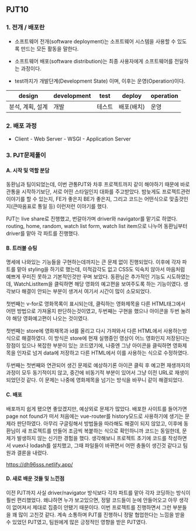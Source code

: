 ## PJT10

### 1. 전개 / 배포란

- 소프트웨어 전개(software deployment)는 소프트웨어 시스템을 사용할 수 있도록 만드는 모든 활동을 말한다.
- 소프트웨어 배포(software distribution)는 최종 사용자에게 소프트웨어를 전달하는 과정이다.



- test까지가 개발단계(Development State) 이며, 이후는 운영(Operation)이다.

| design           | development | test   | deploy     | operation |
| ---------------- | ----------- | ------ | ---------- | --------- |
| 분석, 계획, 설계 | 개발        | 테스트 | 배포(배치) | 운영      |





### 2. 배포 과정

- Client - Web Server - WSGI - Application Server





### 3. PJT문제풀이

#### A. 시작 및 역할 분담

동환님과 팀이되었는데, 이번 관통PJT와 차후 프로젝트까지 같이 해야하기 때문에 바로 관통을 시작하기보단, 서로 어떤 스타일인지 대화를 주고받았다. 밤늦게도 프로젝트관련 이야기를 할 수 있는지, FE가 좋은지 BE가 좋은지, 그리고 코드는 어떤식으로 맞출것인지(큰따옴표로 통일 등) 이런저런 이야기를 했다.

PJT는 live share로 진행했고, 번갈아가며 driver와 navigator를 맡기로 하였다. routing, home, random, watch list form, watch list item으로 나누어 동환님부터 driver를 맡아 각 파트를 진행했다.




#### B. 트러블 슈팅

명세에 나와있는 기능들을 구현하는데까지는 큰 문제 없이 진행되었다. 이후에 각자 파트를 맡아 styling을 하기로 했는데, 미적감각도 없고 CSS도 익숙치 않아서 마음처럼 예쁘게 꾸미진 못하고 기본적인것만 꾸며 보았다. 동환님은 추가적인 기능도 시도하였는데, WatchListItem을 클릭하면 해당 영화의 예고편을 보여주도록 하는 기능이였다. 생각보다 해결이 안되는 부분이 생겨서 여기서 시간이 많이 소모되었다.

첫번째는 v-for로 영화목록이 표시되는데, 클릭하는 영화제목을 다른 HTML태그에서 어떤 방법으로 가져올지 판단하는것이였고, 두번째는 구현을 했으나 아이콘을 두번 눌려야 해당 영화예고편이 나오는 것이였다.

첫번째는 store에 영화재목과 id를 올리고 다시 가져와서 다른 HTML에서 사용하는방식으로 해결하였다. 이 방식은 store에 현재 실행중인 영상이 어느 영화인지 저장된다는 장점이 있으나 복잡한 부분이 있는 코드였기에, 나중엔 그냥 아이콘을 클릭하면 영화제목을 인자로 넘겨 data에 저장하고 다른 HTML에서 이를 사용하는 식으로 수정하였다.

두번째는 첫번째와 연관되어 생긴 문제로 예상하기론 아이콘 클릭 후 예고편 재생까지의 과정이 모두 동기적이지 않고, 중간에 비동기적 부분이 있어서 그냥 이전 URL로 재생이 되었던것 같다. 이 문제는 나중에 영화제목을 넘기는 방식을 바꾸니 같이 해결되었다.



#### C. 배포

배포까지 쉽게 됐으면 좋았겠지만, 예상외로 문제가 많았다. 배포한 사이트를 들어가면 page not found가 떠서 처음에는 vue-router를 history모드로 사용하기에 생기는 문제라 판단하였다. 아무리 구글링해서 방법들을 따라해도 해결이 되지 않았고, 이후에 동환님이 새 프로젝트를 만들어 조금씩 복붙하는 식으로 확인하니까 코드는 동일한데, 문제가 발생하지 않는 신기한 경험을 했다. 생각해보니 프로젝트 초기에 코드를 작성하면서 vuex나 lodash를 설치했고, 그때 파일들이 바뀌면서 어떤 충돌이 생긴것 같다고 팀원과 결론을 내렸다.

https://dh96sss.netlify.app/



#### D. 새로 배운 것들 및 느낀점

이전 PJT까지 사실 driver/navigator 방식보다 각자 파트를 맡아 각자 코딩하는 방식이 훨씬 편리했었다. 왜냐하면 누가 보고있으면, 정말 코드들이 눈에 안들어오고 아무 생각이 없어져서 제대로 집중이 안됐기 때문이다. 이번 프로젝트를 진행하면서 그런 부분들을 꽤 많이 고친것 같다. 계속 소통하며 PJT를 진행하니 정말 협업한다는 느낌을 받을 수 있었던 PJT였고, 팀원에게 많은 긍정적인 영향을 받은 PJT였다.
